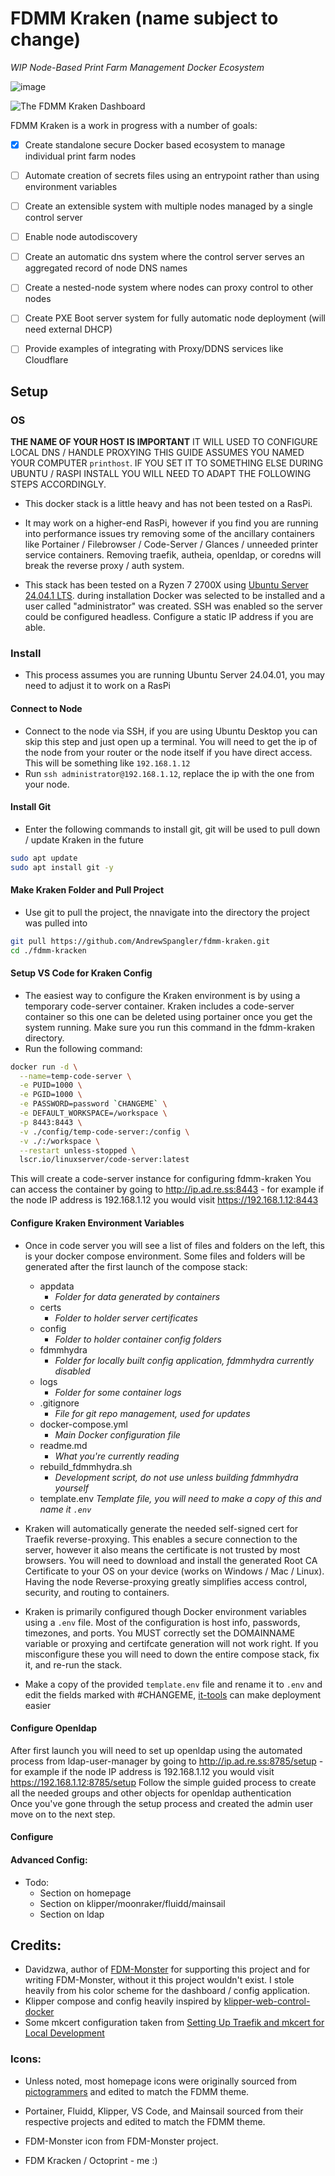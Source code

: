 # FDMM Kraken (name subject to change)

*WIP Node-Based Print Farm Management Docker Ecosystem*

![image](files/Users/jzhang/Desktop/Isolated.png)

![The FDMM Kraken Dashboard](https://github.com/AndrewSpangler/fdmm-kraken/blob/main/docu/screenshot.jpg?raw=true)

FDMM Kraken is a work in progress with a number of goals:
 - [x] Create standalone secure Docker based ecosystem to manage individual print farm nodes
 - [ ] Automate creation of secrets files using an entrypoint rather than using environment variables 
 - [ ] Create an extensible system with multiple nodes managed by a single control server
 - [ ] Enable node autodiscovery
 - [ ] Create an automatic dns system where the control server serves an aggregated record of node DNS names
 - [ ] Create a nested-node system where nodes can proxy control to other nodes
 - [ ] Create PXE Boot server system for fully automatic node deployment (will need external DHCP)
 - [ ] Provide examples of integrating with Proxy/DDNS services like Cloudflare


## Setup

### OS

**THE NAME OF YOUR HOST IS IMPORTANT**
IT WILL USED TO CONFIGURE LOCAL DNS / HANDLE PROXYING THIS GUIDE ASSUMES YOU NAMED YOUR COMPUTER `printhost`. IF YOU SET IT TO SOMETHING ELSE DURING UBUNTU / RASPI INSTALL YOU WILL NEED TO ADAPT THE FOLLOWING STEPS ACCORDINGLY.

 - This docker stack is a little heavy and has not been tested on a RasPi.
 - It may work on a higher-end RasPi, however if you find you are running into performance issues try removing some of the ancillary containers like Portainer / Filebrowser / Code-Server / Glances / unneeded printer service containers. Removing traefik, autheia, openldap, or coredns will break the reverse proxy / auth system.

 - This stack has been tested on a Ryzen 7 2700X using [Ubuntu Server 24.04.1 LTS](https://ubuntu.com/download/server). during installation Docker was selected to be installed and a user called "administrator" was created. SSH was enabled so the server could be configured headless. Configure a static IP address if you are able. 

### Install
 - This process assumes you are running Ubuntu Server 24.04.01, you may need to adjust it to work on a RasPi
 
#### Connect to Node
 - Connect to the node via SSH, if you are using Ubuntu Desktop you can skip this step and just open up a terminal. You will need to get the ip of the node from your router or the node itself if you have direct access. This will be something like `192.168.1.12`
 - Run `ssh administrator@192.168.1.12`, replace the ip with the one from your node.

#### Install Git
 - Enter the following commands to install git, git will be used to pull down / update Kraken in the future
```bash
sudo apt update
sudo apt install git -y
```

#### Make Kraken Folder and Pull Project
 - Use git to pull the project, the nnavigate into the directory the project was pulled into
```bash
git pull https://github.com/AndrewSpangler/fdmm-kraken.git
cd ./fdmm-kracken
```

#### Setup VS Code for Kraken Config
 - The easiest way to configure the Kraken environment is by using a temporary code-server container. Kraken includes a code-server container so this one can be deleted using portainer once you get the system running. Make sure you run this command in the fdmm-kraken directory.
 - Run the following command:
```bash
docker run -d \
  --name=temp-code-server \
  -e PUID=1000 \
  -e PGID=1000 \
  -e PASSWORD=password `CHANGEME` \
  -e DEFAULT_WORKSPACE=/workspace \
  -p 8443:8443 \
  -v ./config/temp-code-server:/config \
  -v ./:/workspace \
  --restart unless-stopped \
  lscr.io/linuxserver/code-server:latest
```
This will create a code-server instance for configuring fdmm-kraken
You can access the container by going to http://ip.ad.re.ss:8443 - for example if the node IP address is 192.168.1.12 you would visit https://192.168.1.12:8443

#### Configure Kraken Environment Variables
 - Once in code server you will see a list of files and folders on the left, this is your docker compose environment. Some files and folders will be generated after the first launch of the compose stack:
    - appdata
      - *Folder for data generated by containers*
    - certs
      - *Folder to holder server certificates*
    - config
      - *Folder to holder container config folders*
    - fdmmhydra
      - *Folder for locally built config application, fdmmhydra currently disabled*
    - logs
      - *Folder for some container logs*
    - .gitignore
      - *File for git repo management, used for updates*
    - docker-compose.yml
      - *Main Docker configuration file*
    - readme.md
      - *What you're currently reading*
    - rebuild_fdmmhydra.sh
      - *Development script, do not use unless building fdmmhydra yourself*
    - template.env *Template file, you will need to make a copy of this and name it `.env`*

 - Kraken will automatically generate the needed self-signed cert for Traefik reverse-proxying. This enables a secure connection to the server, however it also means the certificate is not trusted by most browsers. You will need to download and install the generated Root CA Certificate to your OS on your device (works on Windows / Mac / Linux). Having the node Reverse-proxying greatly simplifies access control, security, and routing to containers. 

 - Kraken is primarily configured though Docker environment variables using a `.env` file. Most of the configuration is host info, passwords, timezones, and ports. You MUST correctly set the DOMAINNAME variable or proxying and certifcate generation will not work right. If you misconfigure these you will need to down the entire compose stack, fix it, and re-run the stack.

  - Make a copy of the provided `template.env` file and rename it to `.env` and edit the fields marked with #CHANGEME, [it-tools](https://it-tools.tech/token-generator) can make deployment easier

#### Configure Openldap
After first launch you will need to set up openldap using the automated process from ldap-user-manager by going to http://ip.ad.re.ss:8785/setup - for example if the node IP address is 192.168.1.12 you would visit https://192.168.1.12:8785/setup
Follow the simple guided process to create all the needed groups and other objects for openldap authentication  
Once you've gone through the setup process and created the admin user move on to the next step.

#### Configure 

#### Advanced Config:
  - Todo:
    - Section on homepage
    - Section on klipper/moonraker/fluidd/mainsail
    - Section on ldap

## Credits:
 - Davidzwa, author of [FDM-Monster](https://github.com/fdm-monster/fdm-monster) for supporting this project and for writing FDM-Monster, without it this project wouldn't exist. I stole heavily from his color scheme for the dashboard / config application.
 - Klipper compose and config heavily inspired by [klipper-web-control-docker](https://github.com/dimalo/klipper-web-control-docker?tab=readme-ov-file#install-the-services)
 - Some mkcert configuration taken from [Setting Up Traefik and mkcert for Local Development](https://dev.to/agusrdz/setting-up-traefik-and-mkcert-for-local-development-48j5)

### Icons:
 - Unless noted, most homepage icons were originally sourced from [pictogrammers](https://pictogrammers.com/) and edited to match the FDMM theme.

 - Portainer, Fluidd, Klipper, VS Code, and Mainsail sourced from their respective projects and edited to match the FDMM theme.

 - FDM-Monster icon from FDM-Monster project.

 - FDM Kracken / Octoprint - me :)